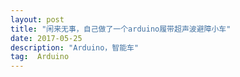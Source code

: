 ```yaml
---
layout: post
title: "闲来无事，自己做了一个arduino履带超声波避障小车"
date: 2017-05-25
description: "Arduino，智能车"
tag:  Arduino
---   
```



　

